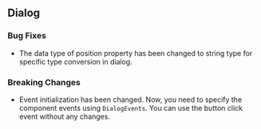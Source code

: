 ## Dialog

### Bug Fixes

- The data type of position property has been changed to string type for specific type conversion in dialog.

### Breaking Changes

- Event initialization has been changed. Now, you need to specify the component events using `DialogEvents`. You can use the button click event without any changes.

